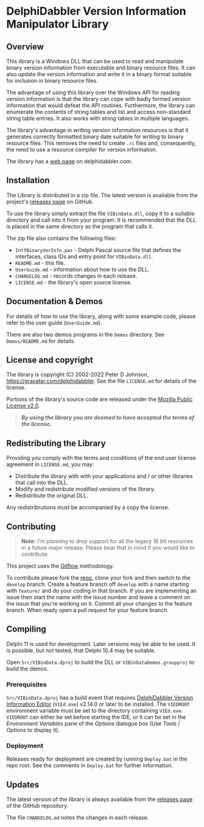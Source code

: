 # DelphiDabbler Version Information Manipulator Library

## Overview

This library is a Windows DLL that can be used to read and manipulate binary version information from executable and binary resource files. It can also update the version information and write it in a binary format suitable for inclusion in binary resource files.

The advantage of using this library over the Windows API for reading version information is that the library can cope with badly formed version information that would defeat the API routines. Furthermore, the library can enumerate the contents of string tables and list and access non-standard string table entries. It also works with string tables in multiple languages.

The library's advantage in writing version information resources is that it generates correctly formatted binary date suitable for writing to binary resource files. This removes the need to create `.rc` files and, consequently, the need to use a resource compiler for version information.

The library has a [web page](https://delphidabbler.com/software/vibindata) on delphidabbler.com.

## Installation

The Library is distributed in a zip file. The latest version is available from the project's [releases page](https://github.com/delphidabbler/vilib/releases) on GitHub.

To use the library simply extract the file `VIBinData.dll`, copy it to a suitable directory and call into it from your program. It is recommended that the DLL is placed in the same directory as the program that calls it.

The zip file also contains the following files:

* `IntfBinaryVerInfo.pas` - Delphi Pascal source file that defines the interfaces, class IDs and entry point for `VIBinData.dll`.
* `README.md` - this file.
* `UserGuide.md` - information about how to use the DLL.
* `CHANGELOG.md` - records changes in each release.
* `LICENSE.md` - the library's open source license.

## Documentation & Demos

For details of how to use the library, along with some example code, please refer to the user guide (`UserGuide.md`).

There are also two demos programs in the `Demos` directory. See `Demos/README.md` for details.

## License and copyright

The library is copyright (C) 2002-2022 Peter D Johnson, <https://gravatar.com/delphidabbler>. See the file `LICENSE.md` for details of the license.

Portions of the library's source code are released under the [Mozilla Public License v2.0](https://mozilla.org/MPL/2.0/).

> ***By using the library you are deemed to have accepted the terms of the license.***

## Redistributing the Library

Providing you comply with the terms and conditions of the end user license agreement in `LICENSE.md`, you may:

* Distribute the library with with your applications and / or other libraries that call into the DLL.
* Modify and redistribute modified versions of the library.
* Redistribute the original DLL.

Any redistribrutions must be accompanied by a copy the license.

## Contributing

> **Note:** I'm planning to drop support for all the legacy 16 bit resources in a future major release. Please bear that in mind if you would like to contribute.

This project uses the [Gitflow](https://nvie.com/posts/a-successful-git-branching-model/) methodology.

To contribute please fork the [repo](https://github.com/delphidabbler/vilib), clone your fork and then switch to the `develop` branch. Create a feature branch off `develop` with a name starting with `feature/` and do your coding in that branch. If you are implementing an issue then start the name with the issue number and leave a comment on the issue that you're working on it. Commit all your changes to the feature branch. When ready open a pull request for your feature branch.

## Compiling

Delphi 11 is used for development. Later versions may be able to be used. It is possible, but not tested, that Delphi 10.4 may be suitable.

Open `Src/VIBinData.dproj` to build the DLL or `VIBinDataDemos.groupproj` to build the demos.

### Prerequisites

`Src/VIBinData.dproj` has a build event that requires [DelphiDabbler Version Information Editor](https://delphidabbler.com/software/vied) (`VIEd.exe`) v2.14.0 or later to be installed. The `VIEDROOT` environment variable must be set to the directory containing `VIEd.exe`. `VIEDROOT` can either be set before starting the IDE, or it can be set in the _Environment Variables_ pane of the _Options_ dialogue box (Use _Tools | Options_ to display it).

### Deployment

Releases ready for deployment are created by running `Deploy.bat` in the repo root. See the comments in `Deploy.bat` for further information.

## Updates

The latest version of the library is always available from the [releases page](https://github.com/delphidabbler/vilib/releases) of the GitHub repository.

The file `CHANGELOG.md` notes the changes in each release.

